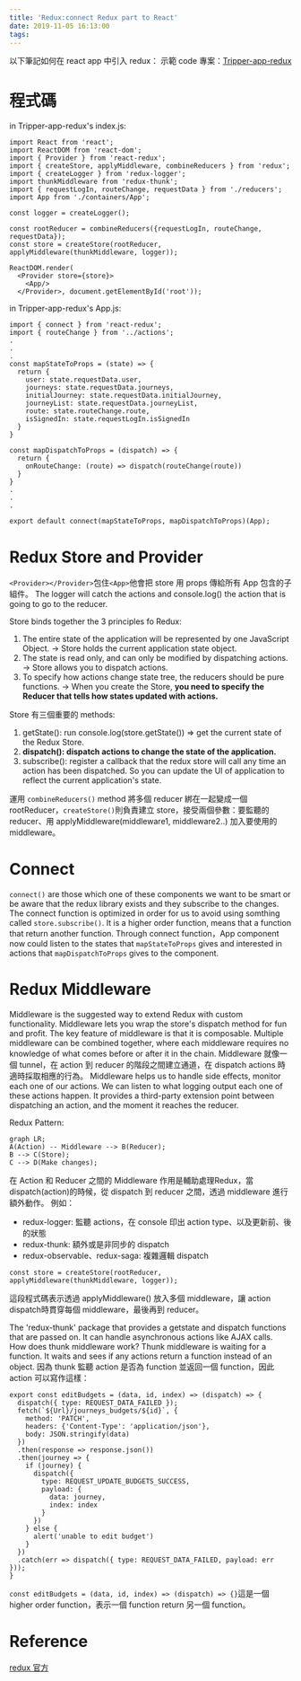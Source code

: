 ```yaml
---
title: 'Redux:connect Redux part to React'
date: 2019-11-05 16:13:00
tags:
---
```


以下筆記如何在 react app 中引入 redux： 
示範 code 專案：[Tripper-app-redux](https://github.com/chinyun/Tripper-app-redux/blob/master/src/index.js)

# 程式碼
in Tripper-app-redux's index.js:
```
import React from 'react';
import ReactDOM from 'react-dom';
import { Provider } from 'react-redux';
import { createStore, applyMiddleware, combineReducers } from 'redux';
import { createLogger } from 'redux-logger';
import thunkMiddleware from 'redux-thunk';
import { requestLogIn, routeChange, requestData } from './reducers';
import App from './containers/App';

const logger = createLogger();

const rootReducer = combineReducers({requestLogIn, routeChange, requestData});
const store = createStore(rootReducer, applyMiddleware(thunkMiddleware, logger));

ReactDOM.render(
  <Provider store={store}>
    <App/>
  </Provider>, document.getElementById('root'));
```

in Tripper-app-redux's App.js:
```
import { connect } from 'react-redux';
import { routeChange } from '../actions';
.
.
.
const mapStateToProps = (state) => {
  return {
    user: state.requestData.user,
    journeys: state.requestData.journeys,
    initialJourney: state.requestData.initialJourney,
    journeyList: state.requestData.journeyList,
    route: state.routeChange.route,
    isSignedIn: state.requestLogIn.isSignedIn
  }
}

const mapDispatchToProps = (dispatch) => {
  return {
    onRouteChange: (route) => dispatch(routeChange(route))
  }
}
.
.
.

export default connect(mapStateToProps, mapDispatchToProps)(App);
```

# Redux Store and Provider

`<Provider></Provider>`包住`<App>`他會把 store 用 props 傳給所有 App 包含的子組件。
The logger will catch the actions and console.log() the action that is going to go to the reducer.

Store binds together the 3 principles fo Redux:

1. The entire state of the application will be represented by one JavaScript Object. ->  Store holds the current application state object. 
2. The state is read only, and can only be modified by dispatching actions. -> Store allows you to dispatch actions.
3. To specify how actions change state tree, the reducers should be pure functions. -> When you create the Store, **you need to specify the Reducer that tells how states updated with actions.**

Store 有三個重要的 methods:
1. getState(): run console.log(store.getState()) => get the current state of the Redux Store.
2. **dispatch(): dispatch actions to change the state of the application.**
3. subscribe(): register a callback that the redux store will call any time an action has been dispatched. So you can update the UI of application to reflect the current application's state.

運用 `combineReducers()` method 將多個 reducer 綁在一起變成一個 rootReducer，`createStore()`則負責建立 store，接受兩個參數：要監聽的 reducer、用 applyMiddleware(middleware1, middleware2..) 加入要使用的 middleware。

# Connect

`connect()` are those which one of these components we want to be smart or be aware that the redux library exists and they subscribe to the changes.
The connect function is optimized in order for us to avoid using somthing called `store.subscribe()`. It is a higher order function, means that a function that return another function.
Through connect function，App component now could listen to the states that `mapStateToProps` gives and interested in actions that `mapDispatchToProps` gives to the component.

# Redux Middleware

Middleware is the suggested way to extend Redux with custom functionality. Middleware lets you wrap the store's dispatch method for fun and profit. The key feature of middleware is that it is composable. Multiple middleware can be combined together, where each middleware requires no knowledge of what comes before or after it in the chain.
Middleware 就像一個 tunnel，在 action 到 reducer 的階段之間建立通道，在 dispatch actions 時適時採取相應的行為。
Middleware helps us to handle side effects, monitor each one of our actions. We can listen to what logging output each one of these actions happen. It provides a third-party extension point between dispatching an
action, and the moment it reaches the reducer.

Redux Pattern:
```mermaid
graph LR;
A(Action) -- Middleware --> B(Reducer);
B --> C(Store);
C --> D(Make changes);
```
在 Action 和 Reducer 之間的 Middleware 作用是輔助處理Redux，當 dispatch(action)的時候，從 dispatch 到 reducer 之間，透過 middleware 進行額外動作。
例如：
- redux-logger: 監聽 actions，在 console 印出 action type、以及更新前、後的狀態
- redux-thunk: 額外或是非同步的 dispatch
- redux-observable、redux-saga: 複雜邏輯 dispatch

```
const store = createStore(rootReducer, applyMiddleware(thunkMiddleware, logger));
```
這段程式碼表示透過 applyMiddleware() 放入多個 middleware，讓 action dispatch時貫穿每個 middleware，最後再到 reducer。

The 'redux-thunk' package that provides a getstate and dispatch functions that are passed on.
It can handle asynchronous actions like AJAX calls. How does thunk middleware work? Thunk middleware is waiting for a function. It waits and sees if any actions return a function instead of an object. 
因為 thunk 監聽 action 是否為 function 並返回一個 function，因此 action 可以寫作這樣：

```
export const editBudgets = (data, id, index) => (dispatch) => {
  dispatch({ type: REQUEST_DATA_FAILED });
  fetch(`${Url}/journeys_budgets/${id}`, {
    method: 'PATCH',
    headers: {'Content-Type': 'application/json'},
    body: JSON.stringify(data)
  })
  .then(response => response.json())
  .then(journey => {
    if (journey) {
      dispatch({
        type: REQUEST_UPDATE_BUDGETS_SUCCESS,
        payload: {
          data: journey,
          index: index
        }
      })
    } else {
      alert('unable to edit budget')
    }    
  })
  .catch(err => dispatch({ type: REQUEST_DATA_FAILED, payload: err }));
}
```

`const editBudgets = (data, id, index) => (dispatch) => {}`這是一個 higher order function，表示一個 function return 另一個 function。

# Reference

[redux 官方](https://redux.js.org/introduction/getting-started)
